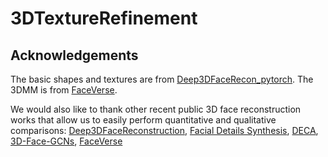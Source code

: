 # 3DTextureRefinement

## Acknowledgements
The basic shapes and textures are from [Deep3DFaceRecon_pytorch](https://github.com/microsoft/Deep3DFaceReconstruction).
The 3DMM is from [FaceVerse](https://github.com/LizhenWangT/FaceVerse).

We would also like to thank other recent public 3D face reconstruction works that allow us to easily perform quantitative and qualitative comparisons:
[Deep3DFaceReconstruction](https://github.com/microsoft/Deep3DFaceReconstruction), 
[Facial Details Synthesis](https://github.com/apchenstu/Facial_Details_Synthesis),
[DECA](https://github.com/yfeng95/DECA),
[3D-Face-GCNs](https://github.com/FuxiCV/3D-Face-GCNs),
[FaceVerse](https://github.com/LizhenWangT/FaceVerse)